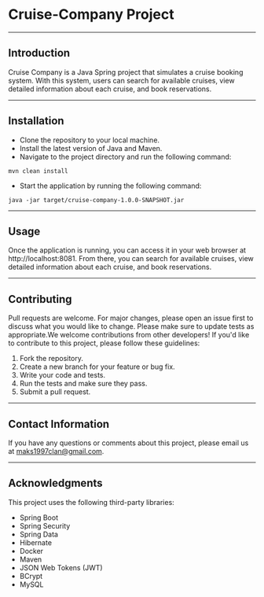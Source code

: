 # Cruise-Company Project

<hr>

## Introduction

Cruise Company is a Java Spring project that simulates a cruise booking system. With this system, users can search for
available cruises, view detailed information about each cruise, and book reservations.
<hr>

## Installation

<ul>
<li>Clone the repository to your local machine.</li>
<li>Install the latest version of Java and Maven.</li>
<li>Navigate to the project directory and run the following command:</li>
</ul>

```
mvn clean install
```

<ul>
<li>Start the application by running the following command:</li></ul>

```
java -jar target/cruise-company-1.0.0-SNAPSHOT.jar
```

<hr>

## Usage

Once the application is running, you can access it in your web browser at http://localhost:8081. From there, you can
search for available cruises, view detailed information about each cruise, and book reservations.

<hr>

## Contributing

Pull requests are welcome. For major changes, please open an issue first
to discuss what you would like to change.
Please make sure to update tests as appropriate.We welcome contributions from other developers! If you'd like to
contribute to this project, please follow these guidelines:

<ol>
<li>Fork the repository.</li>
<li>Create a new branch for your feature or bug fix.</li>
<li>Write your code and tests.</li>
<li>Run the tests and make sure they pass.</li>
<li>Submit a pull request.</li></ol>

<hr>

## Contact Information

If you have any questions or comments about this project, please email us at maks1997clan@gmail.com.

<hr>

## Acknowledgments

This project uses the following third-party libraries:
<ul>
<li>Spring Boot</li>
<li>Spring Security</li>
<li>Spring Data</li>
<li>Hibernate</li>
<li>Docker</li>
<li>Maven</li>
<li>JSON Web Tokens (JWT)</li>
<li>BCrypt</li>
<li>MySQL</li>
</ul>